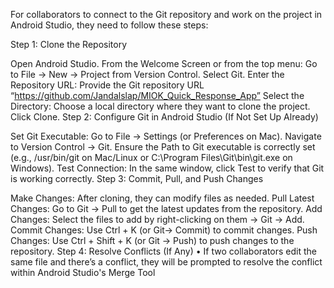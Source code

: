For collaborators to connect to the Git repository and work on the project in Android Studio, they need to follow these steps:

Step 1: Clone the Repository

Open Android Studio.
From the Welcome Screen or from the top menu: Go to File → New → Project from Version Control.
Select Git.
Enter the Repository URL: Provide the Git repository URL “https://github.com/Jandalslap/MIOK_Quick_Response_App”
Select the Directory: Choose a local directory where they want to clone the project.
Click Clone.
Step 2: Configure Git in Android Studio (If Not Set Up Already)

Set Git Executable: Go to File → Settings (or Preferences on Mac). Navigate to Version Control → Git. Ensure the Path to Git executable is correctly set (e.g., /usr/bin/git on Mac/Linux or C:\Program Files\Git\bin\git.exe on Windows).
Test Connection: In the same window, click Test to verify that Git is working correctly.
Step 3: Commit, Pull, and Push Changes

Make Changes: After cloning, they can modify files as needed.
Pull Latest Changes: Go to Git → Pull to get the latest updates from the repository.
Add Changes: Select the files to add by right-clicking on them → Git → Add.
Commit Changes: Use Ctrl + K (or Git→ Commit) to commit changes.
Push Changes: Use Ctrl + Shift + K (or Git → Push) to push changes to the repository.
Step 4: Resolve Conflicts (If Any) • If two collaborators edit the same file and there’s a conflict, they will be prompted to resolve the conflict within Android Studio's Merge Tool
